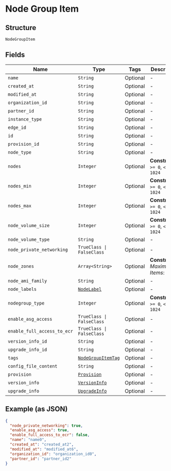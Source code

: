 
# Node Group Item

## Structure

`NodeGroupItem`

## Fields

| Name | Type | Tags | Description |
|  --- | --- | --- | --- |
| `name` | `String` | Optional | - |
| `created_at` | `String` | Optional | - |
| `modified_at` | `String` | Optional | - |
| `organization_id` | `String` | Optional | - |
| `partner_id` | `String` | Optional | - |
| `instance_type` | `String` | Optional | - |
| `edge_id` | `String` | Optional | - |
| `id` | `String` | Optional | - |
| `provision_id` | `String` | Optional | - |
| `node_type` | `String` | Optional | - |
| `nodes` | `Integer` | Optional | **Constraints**: `>= 0`, `<= 1024` |
| `nodes_min` | `Integer` | Optional | **Constraints**: `>= 0`, `<= 1024` |
| `nodes_max` | `Integer` | Optional | **Constraints**: `>= 0`, `<= 1024` |
| `node_volume_size` | `Integer` | Optional | **Constraints**: `>= 0`, `<= 1024` |
| `node_volume_type` | `String` | Optional | - |
| `node_private_networking` | `TrueClass \| FalseClass` | Optional | - |
| `node_zones` | `Array<String>` | Optional | **Constraints**: *Maximum Items*: `100` |
| `node_ami_family` | `String` | Optional | - |
| `node_labels` | [`NodeLabel`](../../doc/models/node-label.md) | Optional | - |
| `nodegroup_type` | `Integer` | Optional | **Constraints**: `>= 0`, `<= 1024` |
| `enable_asg_access` | `TrueClass \| FalseClass` | Optional | - |
| `enable_full_access_to_ecr` | `TrueClass \| FalseClass` | Optional | - |
| `version_info_id` | `String` | Optional | - |
| `upgrade_info_id` | `String` | Optional | - |
| `tags` | [`NodeGroupItemTag`](../../doc/models/node-group-item-tag.md) | Optional | - |
| `config_file_content` | `String` | Optional | - |
| `provision` | [`Provision`](../../doc/models/provision.md) | Optional | - |
| `version_info` | [`VersionInfo`](../../doc/models/version-info.md) | Optional | - |
| `upgrade_info` | [`UpgradeInfo`](../../doc/models/upgrade-info.md) | Optional | - |

## Example (as JSON)

```json
{
  "node_private_networking": true,
  "enable_asg_access": true,
  "enable_full_access_to_ecr": false,
  "name": "name0",
  "created_at": "created_at2",
  "modified_at": "modified_at6",
  "organization_id": "organization_id0",
  "partner_id": "partner_id2"
}
```

